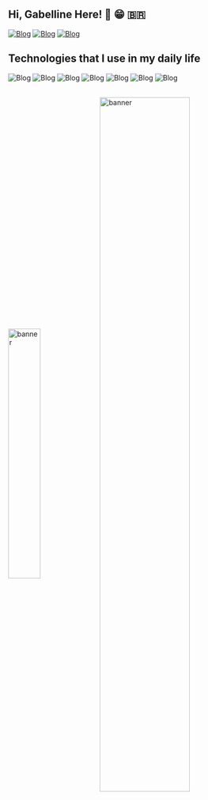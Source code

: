 ## Hi, Gabelline Here! 👋 😁 🇧🇷 

[![Blog](https://img.shields.io/badge/LinkedIn-000000?style=for-the-badge&logo=linkedin&logoColor=white)](https://www.linkedin.com/in/gabelline/)
[![Blog](https://img.shields.io/badge/Telegram-000000?style=for-the-badge&logo=telegram&logoColor=white)](https://t.me/Gabelline/)
[![Blog](https://img.shields.io/badge/Spotify-000000?&style=for-the-badge&logo=spotify&logoColor=white)](https://open.spotify.com/playlist/0IHrQQ8nAo1WvWGm41RvVG?si=6905087284a4468a)


## Technologies that I use in my daily life


![Blog](https://img.shields.io/badge/Next.js-000000.svg?style=for-the-badge&logo=nextdotjs&logoColor=white)
![Blog](https://img.shields.io/badge/Node.js-000000.svg?style=for-the-badge&logo=nodedotjs&logoColor=white)
![Blog](https://img.shields.io/badge/TypeScript-000000.svg?style=for-the-badge&logo=TypeScript&logoColor=white)
![Blog](https://img.shields.io/badge/Laravel-000000.svg?style=for-the-badge&logo=Laravel&logoColor=white)
![Blog](https://img.shields.io/badge/MySQL-000000.svg?style=for-the-badge&logo=MySQL&logoColor=white)
![Blog](https://img.shields.io/badge/React-000000.svg?style=for-the-badge&logo=React&logoColor=white)
![Blog](https://img.shields.io/badge/Figma-000000.svg?style=for-the-badge&logo=Figma&logoColor=white)


</br>
<div style="display: inline_block ">

<img align="center" width="36%" alt="banner" src="https://camo.githubusercontent.com/62b438d4f8a49dbf31289ec2bd6b6c7271fa1aff6ad690c435a9d0e3d85e56d6/68747470733a2f2f6769746875622d726561646d652d73746174732e76657263656c2e6170702f6170692f746f702d6c616e67732f3f757365726e616d653d616e7572616768617a7261"/>
<img align="center" width="60%" alt="banner" src="https://camo.githubusercontent.com/7c29ed7eb3c65d8a85ea2048eef83e8ba658a0b3fe5548b97442746199dc38d1/68747470733a2f2f63646e2e646973636f72646170702e636f6d2f6174746163686d656e74732f3236383838343937383133323035383131322f3737353034363934313533373037353231302f62656f70656e736f757263652e6a706567"/>

</div>
